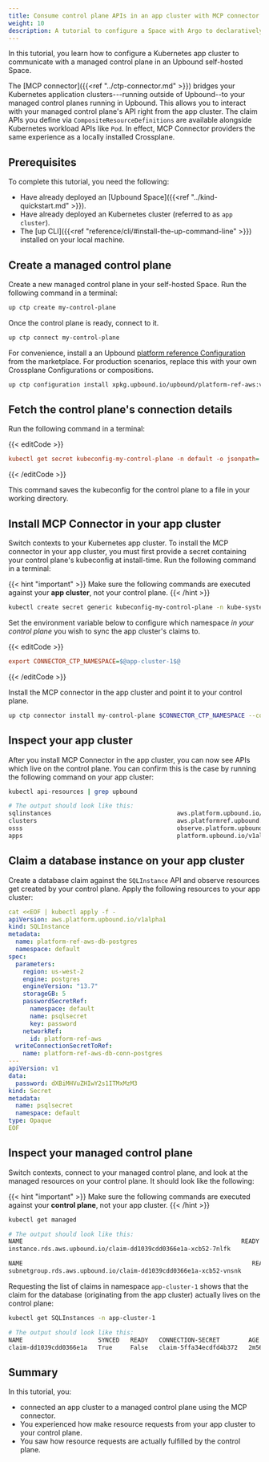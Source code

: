 ```yaml
---
title: Consume control plane APIs in an app cluster with MCP connector
weight: 10
description: A tutorial to configure a Space with Argo to declaratively create and manage control planes
---
```


In this tutorial, you learn how to configure a Kubernetes app cluster to communicate with a managed control plane in an Upbound self-hosted Space.

The [MCP connector]({{<ref "../ctp-connector.md" >}}) bridges your Kubernetes application clusters---running outside of Upbound--to your managed control planes running in Upbound. This allows you to interact with your managed control plane's API right from the app cluster. The claim APIs you define via `CompositeResourceDefinitions` are available alongside Kubernetes workload APIs like `Pod`. In effect, MCP Connector providers the same experience as a locally installed Crossplane.

## Prerequisites

To complete this tutorial, you need the following:

- Have already deployed an [Upbound Space]({{<ref "../kind-quickstart.md" >}}).
- Have already deployed an Kubernetes cluster (referred to as `app cluster`).
- The [up CLI]({{<ref "reference/cli/#install-the-up-command-line" >}}) installed on your local machine.

## Create a managed control plane

Create a new managed control plane in your self-hosted Space. Run the following command in a terminal:

```bash
up ctp create my-control-plane
```

Once the control plane is ready, connect to it.

```bash
up ctp connect my-control-plane
```

For convenience, install a an Upbound [platform reference Configuration](https://marketplace.upbound.io/configurations/upbound/platform-ref-aws) from the marketplace. For production scenarios, replace this with your own Crossplane Configurations or compositions.

```bash
up ctp configuration install xpkg.upbound.io/upbound/platform-ref-aws:v1.0.0
```

## Fetch the control plane's connection details

Run the following command in a terminal:

{{< editCode >}}
```ini
kubectl get secret kubeconfig-my-control-plane -n default -o jsonpath='{.data.kubeconfig}' | base64 -d > kubeconfig-my-control-plane.yaml
```
{{< /editCode >}}

This command saves the kubeconfig for the control plane to a file in your working directory.

## Install MCP Connector in your app cluster

Switch contexts to your Kubernetes app cluster. To install the MCP connector in your app cluster, you must first provide a secret containing your control plane's kubeconfig at install-time. Run the following command in a terminal:

{{< hint "important" >}}
Make sure the following commands are executed against your **app cluster**, not your control plane.
{{< /hint >}}

```bash
kubectl create secret generic kubeconfig-my-control-plane -n kube-system --from-file=kubeconfig=./kubeconfig-my-control-plane.yaml
```

Set the environment variable below to configure which namespace _in your control plane_ you wish to sync the app cluster's claims to.

{{< editCode >}}
```ini
export CONNECTOR_CTP_NAMESPACE=$@app-cluster-1$@
```
{{< /editCode >}}

Install the MCP connector in the app cluster and point it to your control plane.

```bash
up ctp connector install my-control-plane $CONNECTOR_CTP_NAMESPACE --control-plane-secret=kubeconfig-my-control-plane
```

## Inspect your app cluster

After you install MCP Connector in the app cluster, you can now see APIs which live on the control plane. You can confirm this is the case by running the following command on your app cluster:

```bash {copy-lines="1"}
kubectl api-resources | grep upbound

# The output should look like this:
sqlinstances                                   aws.platform.upbound.io/v1alpha1       true         SQLInstance
clusters                                       aws.platformref.upbound.io/v1alpha1    true         Cluster
osss                                           observe.platform.upbound.io/v1alpha1   true         Oss
apps                                           platform.upbound.io/v1alpha1           true         App
```

## Claim a database instance on your app cluster

Create a database claim against the `SQLInstance` API and observe resources get created by your control plane. Apply the following resources to your app cluster:

```yaml
cat <<EOF | kubectl apply -f -
apiVersion: aws.platform.upbound.io/v1alpha1
kind: SQLInstance
metadata:
  name: platform-ref-aws-db-postgres
  namespace: default
spec:
  parameters:
    region: us-west-2
    engine: postgres
    engineVersion: "13.7"
    storageGB: 5
    passwordSecretRef:
      namespace: default
      name: psqlsecret
      key: password
    networkRef:
      id: platform-ref-aws
  writeConnectionSecretToRef:
    name: platform-ref-aws-db-conn-postgres
---
apiVersion: v1
data:
  password: dXBiMHVuZHIwY2s1ITMxMzM3
kind: Secret
metadata:
  name: psqlsecret
  namespace: default
type: Opaque
EOF
```

## Inspect your managed control plane

Switch contexts, connect to your managed control plane, and look at the managed resources on your control plane. It should look like the following:

{{< hint "important" >}}
Make sure the following commands are executed against your **control plane**, not your app cluster.
{{< /hint >}}

```bash {copy-lines="1"}
kubectl get managed

# The output should look like this:
NAME                                                             READY   SYNCED   EXTERNAL-NAME   AGE
instance.rds.aws.upbound.io/claim-dd1039cdd0366e1a-xcb52-7nlfk           False                    54s

NAME                                                                READY   SYNCED   EXTERNAL-NAME                        AGE
subnetgroup.rds.aws.upbound.io/claim-dd1039cdd0366e1a-xcb52-vnsnk           False    claim-dd1039cdd0366e1a-xcb52-vnsnk   55s
```

Requesting the list of claims in namespace `app-cluster-1` shows that the claim for the database (originating from the app cluster) actually lives on the control plane:

```bash {copy-lines="1"}
kubectl get SQLInstances -n app-cluster-1

# The output should look like this:
NAME                     SYNCED   READY   CONNECTION-SECRET        AGE
claim-dd1039cdd0366e1a   True     False   claim-5ffa34ecdfd4b372   2m56s
```

## Summary

In this tutorial, you:

- connected an app cluster to a managed control plane using the MCP connector.
- You experienced how make resource requests from your app cluster to your control plane.
- You saw how resource requests are actually fulfilled by the control plane.
